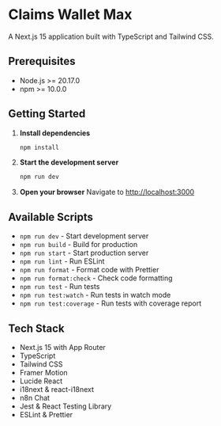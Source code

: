 # Claims Wallet Max

A Next.js 15 application built with TypeScript and Tailwind CSS.

## Prerequisites

- Node.js >= 20.17.0
- npm >= 10.0.0

## Getting Started

1. **Install dependencies**

   ```bash
   npm install
   ```

2. **Start the development server**

   ```bash
   npm run dev
   ```

3. **Open your browser**
   Navigate to [http://localhost:3000](http://localhost:3000)

## Available Scripts

- `npm run dev` - Start development server
- `npm run build` - Build for production
- `npm run start` - Start production server
- `npm run lint` - Run ESLint
- `npm run format` - Format code with Prettier
- `npm run format:check` - Check code formatting
- `npm run test` - Run tests
- `npm run test:watch` - Run tests in watch mode
- `npm run test:coverage` - Run tests with coverage report

## Tech Stack

- Next.js 15 with App Router
- TypeScript
- Tailwind CSS
- Framer Motion
- Lucide React
- i18next & react-i18next
- n8n Chat
- Jest & React Testing Library
- ESLint & Prettier
